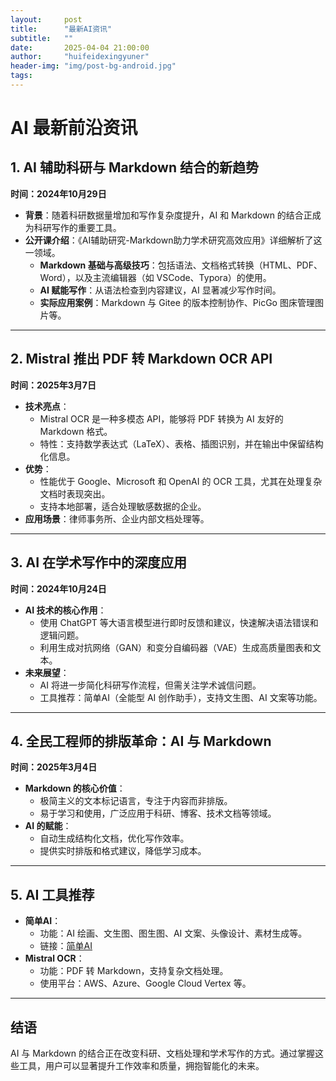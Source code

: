 ```yaml
---
layout:     post
title:      "最新AI资讯"
subtitle:   ""
date:       2025-04-04 21:00:00
author:     "huifeidexingyuner"
header-img: "img/post-bg-android.jpg"
tags:
---
```


# AI 最新前沿资讯

## 1. AI 辅助科研与 Markdown 结合的新趋势  
**时间：2024年10月29日**  
- **背景**：随着科研数据量增加和写作复杂度提升，AI 和 Markdown 的结合正成为科研写作的重要工具。  
- **公开课介绍**：《AI辅助研究-Markdown助力学术研究高效应用》详细解析了这一领域。  
    - **Markdown 基础与高级技巧**：包括语法、文档格式转换（HTML、PDF、Word），以及主流编辑器（如 VSCode、Typora）的使用。  
    - **AI 赋能写作**：从语法检查到内容建议，AI 显著减少写作时间。  
    - **实际应用案例**：Markdown 与 Gitee 的版本控制协作、PicGo 图床管理图片等。  

---

## 2. Mistral 推出 PDF 转 Markdown OCR API  
**时间：2025年3月7日**  
- **技术亮点**：  
    - Mistral OCR 是一种多模态 API，能够将 PDF 转换为 AI 友好的 Markdown 格式。  
    - 特性：支持数学表达式（LaTeX）、表格、插图识别，并在输出中保留结构化信息。  
- **优势**：  
    - 性能优于 Google、Microsoft 和 OpenAI 的 OCR 工具，尤其在处理复杂文档时表现突出。  
    - 支持本地部署，适合处理敏感数据的企业。  
- **应用场景**：律师事务所、企业内部文档处理等。  

---

## 3. AI 在学术写作中的深度应用  
**时间：2024年10月24日**  
- **AI 技术的核心作用**：  
    - 使用 ChatGPT 等大语言模型进行即时反馈和建议，快速解决语法错误和逻辑问题。  
    - 利用生成对抗网络（GAN）和变分自编码器（VAE）生成高质量图表和文本。  
- **未来展望**：  
    - AI 将进一步简化科研写作流程，但需关注学术诚信问题。  
    - 工具推荐：简单AI（全能型 AI 创作助手），支持文生图、AI 文案等功能。  

---

## 4. 全民工程师的排版革命：AI 与 Markdown  
**时间：2025年3月4日**  
- **Markdown 的核心价值**：  
    - 极简主义的文本标记语言，专注于内容而非排版。  
    - 易于学习和使用，广泛应用于科研、博客、技术文档等领域。  
- **AI 的赋能**：  
    - 自动生成结构化文档，优化写作效率。  
    - 提供实时排版和格式建议，降低学习成本。  

---

## 5. AI 工具推荐  
- **简单AI**：  
    - 功能：AI 绘画、文生图、图生图、AI 文案、头像设计、素材生成等。  
    - 链接：[简单AI](https://ai.sohu.com/pc/generate?trans=030001_yljdaikj)  
- **Mistral OCR**：  
    - 功能：PDF 转 Markdown，支持复杂文档处理。  
    - 使用平台：AWS、Azure、Google Cloud Vertex 等。  

---

## 结语  
AI 与 Markdown 的结合正在改变科研、文档处理和学术写作的方式。通过掌握这些工具，用户可以显著提升工作效率和质量，拥抱智能化的未来。
